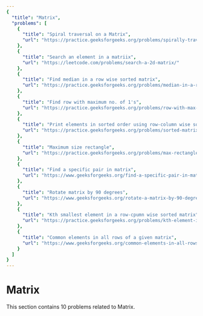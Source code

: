 ```yaml
---
{
  "title": "Matrix",
  "problems": [
    {
      "title": "Spiral traversal on a Matrix",
      "url": "https://practice.geeksforgeeks.org/problems/spirally-traversing-a-matrix/0"
    },
    {
      "title": "Search an element in a matriix",
      "url": "https://leetcode.com/problems/search-a-2d-matrix/"
    },
    {
      "title": "Find median in a row wise sorted matrix",
      "url": "https://practice.geeksforgeeks.org/problems/median-in-a-row-wise-sorted-matrix1527/1"
    },
    {
      "title": "Find row with maximum no. of 1's",
      "url": "https://practice.geeksforgeeks.org/problems/row-with-max-1s0023/1"
    },
    {
      "title": "Print elements in sorted order using row-column wise sorted matrix",
      "url": "https://practice.geeksforgeeks.org/problems/sorted-matrix/0"
    },
    {
      "title": "Maximum size rectangle",
      "url": "https://practice.geeksforgeeks.org/problems/max-rectangle/1"
    },
    {
      "title": "Find a specific pair in matrix",
      "url": "https://www.geeksforgeeks.org/find-a-specific-pair-in-matrix/"
    },
    {
      "title": "Rotate matrix by 90 degrees",
      "url": "https://www.geeksforgeeks.org/rotate-a-matrix-by-90-degree-in-clockwise-direction-without-using-any-extra-space/"
    },
    {
      "title": "Kth smallest element in a row-cpumn wise sorted matrix",
      "url": "https://practice.geeksforgeeks.org/problems/kth-element-in-matrix/1"
    },
    {
      "title": "Common elements in all rows of a given matrix",
      "url": "https://www.geeksforgeeks.org/common-elements-in-all-rows-of-a-given-matrix/"
    }
  ]
}
---
```

# Matrix

This section contains 10 problems related to Matrix.
